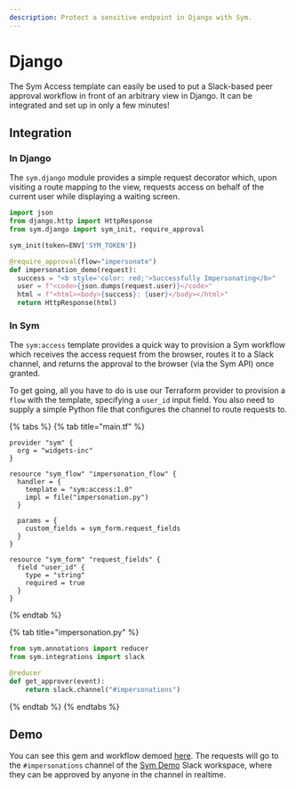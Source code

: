 ```yaml
---
description: Protect a sensitive endpoint in Django with Sym.
---
```


# Django

The Sym Access template can easily be used to put a Slack-based peer approval workflow in front of an arbitrary view in Django. It can be integrated and set up in only a few minutes!

## Integration

### In Django

The `sym.django` module provides a simple request decorator which, upon visiting a route mapping to the view, requests access on behalf of the current user while displaying a waiting screen.

```python
import json
from django.http import HttpResponse
from sym.django import sym_init, require_approval

sym_init(token=ENV['SYM_TOKEN'])

@require_approval(flow="impersonate")
def impersonation_demo(request):
  success = "<b style='color: red;'>Successfully Impersonating</b>"
  user = f"<code>{json.dumps(request.user)}</code>"
  html = f"<html><body>{success}: {user}</body></html>"
  return HttpResponse(html)
```

### In Sym

The `sym:access` template provides a quick way to provision a Sym workflow which receives the access request from the browser, routes it to a Slack channel, and returns the approval to the browser \(via the Sym API\) once granted.

To get going, all you have to do is use our Terraform provider to provision a `flow` with the template, specifying a `user_id` input field. You also need to supply a simple Python file that configures the channel to route requests to.

{% tabs %}
{% tab title="main.tf" %}
```text
provider "sym" {
  org = "widgets-inc"
}

resource "sym_flow" "impersonation_flow" {
  handler = {
    template = "sym:access:1.0"
    impl = file("impersonation.py")
  }

  params = {
    custom_fields = sym_form.request_fields
  }
}  

resource "sym_form" "request_fields" {
  field "user_id" {
    type = "string"
    required = true
  }
}
```
{% endtab %}

{% tab title="impersonation.py" %}
```python
from sym.annotations import reducer
from sym.integrations import slack

@reducer
def get_approver(event):
    return slack.channel("#impersonations")
```
{% endtab %}
{% endtabs %}

## Demo

You can see this gem and workflow demoed [here](https://impersonation-demo.symops.io). The requests will go to the `#impersonations` channel of the [Sym Demo](https://symdemo.slack.com) Slack workspace, where they can be approved by anyone in the channel in realtime.

